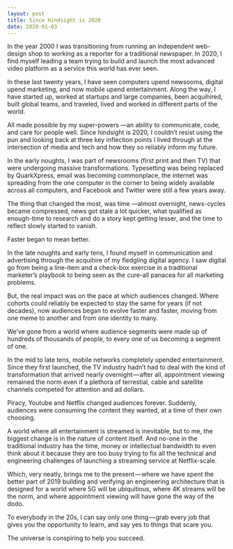 ```yaml
---
layout: post
title: Since Hindsight is 2020
date: 2020-01-03
---
```

In the year 2000 I was transitioning from running an independent web-design shop to working as a reporter for a traditional newspaper. In 2020, I find myself leading a team trying to build and launch the most advanced video platform as a service this world has ever seen.

In these last twenty years, I have seen computers upend newsooms, digital upend marketing, and now mobile upend entertainment. Along the way, I have started up, worked at startups and large companies, been acquihired, built global teams, and traveled, lived and worked in different parts of the world.

All made possible by my super-powers —an ability to communicate, code, and care for people well.
Since hindsight is 2020, I couldn’t resist using the pun and looking back at three key inflection points I lived through at the intersection of media and tech and how they so reliably inform my future.

In the early noughts, I was part of newsrooms (first print and then TV) that were undergoing massive transformations. Typesetting was being replaced by QuarkXpress, email was becoming commonplace, the internet was spreading from the one computer in the corner to being widely available across all computers, and Facebook and Twitter were still a few years away.

The thing that changed the most, was time —almost overnight, news-cycles became compressed, news got stale a lot quicker, what qualified as enough-time to research and do a story kept getting lesser, and the time to reflect slowly started to vanish.

Faster began to mean better.

In the late noughts and early tens, I found myself in communication and advertising through the acquihire of my fledgling digital agency. I saw digital go from being a line-item and a check-box exercise in a traditional marketer’s playbook to being seen as the cure-all panacea for all marketing problems.

But, the real impact was on the pace at which audiences changed. Where cohorts could reliably be expected to stay the same for years (if not decades), now audiences began to evolve faster and faster, moving from one meme to another and from one identity to many.

We’ve gone from a world where audience segments were made up of hundreds of thousands of people, to every one of us becoming a segment of one.

In the mid to late tens, mobile networks completely upended entertainment. Since they first launched, the TV industry hadn’t had to deal with the kind of transformation that arrived nearly overnight — after all, appointment viewing remained the norm even if a plethora of terrestial, cable and satellite channels competed for attention and ad dollars.

Piracy, Youtube and Netflix changed audiences forever. Suddenly, audiences were consuming the content they wanted, at a time of their own choosing.

A world where all entertainment is streamed is inevitable, but to me, the biggest change is in the nature of content itself. And no-one in the traditional industry has the time, money or intellectual bandwidth to even think about it because they are too busy trying to fix all the technical and engineering challenges of launching a streaming service at Netflix-scale.

Which, very neatly, brings me to the present — where we have spent the better part of 2019 building and verifying an engineering architecture that is designed for a world where 5G will be ubiquitious, where 4K streams will be the norm, and where appointment viewing will have gone the way of the dodo.

To everybody in the 20s, I can say only one thing — grab every job that gives you the opportunity to learn, and say yes to things that scare you.

The universe is conspiring to help you succeed.